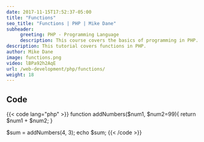 ```yaml
---
date: 2017-11-15T17:52:37-05:00
title: "Functions"
seo_title: "Functions | PHP | Mike Dane"
subheader:
     greeting: PHP - Programming Language
     description: This course covers the basics of programming in PHP. Work your way through the videos and we'll teach you everything you need to know to start your programming journey!
description: This tutorial covers functions in PHP.
author: Mike Dane
image: functions.png
video: lBPa92h2AqE
url: /web-development/php/functions/
weight: 18
---
```


## Code

{{< code lang="php" >}}
function addNumbers($num1, $num2=99){
     return $num1 + $num2;
}

$sum = addNumbers(4, 3);
echo $sum;
{{< /code >}}